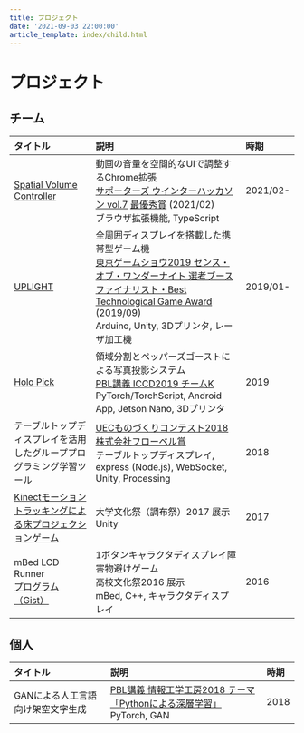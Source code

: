 ```yaml
---
title: プロジェクト
date: '2021-09-03 22:00:00'
article_template: index/child.html
---
```

# プロジェクト

## チーム
|タイトル|説明|時期|
|:--|:--|:--|
|[Spatial Volume Controller](spatial_volume_controller/)|動画の音量を空間的なUIで調整するChrome拡張 <br> [サポーターズ ウインターハッカソン vol.7](https://talent.supporterz.jp/events/28d759c2-50b4-456d-889b-1f08abf6c053/) [最優秀賞](https://twitter.com/nacopaguu/status/1365963599538135041) (2021/02) <br> ブラウザ拡張機能, TypeScript|2021/02-|
|[UPLIGHT](uplight/)|全周囲ディスプレイを搭載した携帯型ゲーム機 <br> [東京ゲームショウ2019 センス・オブ・ワンダーナイト 選考ブース](https://expo.nikkeibp.co.jp/tgs/2019/exhibition/sown/) [ファイナリスト・Best Technological Game Award](https://expo.nikkeibp.co.jp/tgs/2019/sown/sensefinal.html) (2019/09) <br> Arduino, Unity, 3Dプリンタ, レーザ加工機|2019/01-|
|[Holo Pick](holopick/)|領域分割とペッパーズゴーストによる写真投影システム <br> [PBL講義 ICCD2019 チームK](https://www.ce.uec.ac.jp/projects/) <br> PyTorch/TorchScript, Android App, Jetson Nano, 3Dプリンタ|2019|
|テーブルトップディスプレイを活用したグループプログラミング学習ツール|[UECものづくりコンテスト2018 株式会社フローベル賞](https://www.uec.ac.jp/news/announcement/2018/20180627_1107.html) <br> テーブルトップディスプレイ, express (Node.js), WebSocket, Unity, Processing|2018|
|[Kinectモーショントラッキングによる床プロジェクションゲーム](floor_proj_2017/)|大学文化祭（調布祭）2017 展示 <br> Unity|2017|
|mBed LCD Runner <br> [プログラム（Gist）](https://gist.github.com/aoirint/d6bd55c0f4f02582ae7c4069b6486e4c)|1ボタンキャラクタディスプレイ障害物避けゲーム <br> 高校文化祭2016 展示 <br> mBed, C++, キャラクタディスプレイ|2016|

## 個人
|タイトル|説明|時期|
|:--|:--|:--|
|GANによる人工言語向け架空文字生成|[PBL講義 情報工学工房2018 テーマ「Pythonによる深層学習」](http://pr.cei.uec.ac.jp/kobo2018/index.php) <br> PyTorch, GAN|2018|
